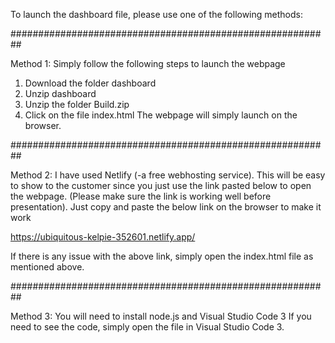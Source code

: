 To launch the dashboard file, please use one of the following methods:

##########################################################

Method 1:
Simply follow the following steps to launch the webpage
1.	Download the folder dashboard
2.	Unzip dashboard
3.	Unzip the folder Build.zip
4.	Click on the file index.html
The webpage will simply launch on the browser.

##########################################################

Method 2:
I have used Netlify (-a free webhosting service). This will be easy to show to the customer since you just use the link pasted below to open the webpage. (Please make sure the link is working well before presentation). Just copy and paste the below link on the browser to make it work

https://ubiquitous-kelpie-352601.netlify.app/

If there is any issue with the above link, simply open the index.html file as mentioned above.

##########################################################

Method 3:
You will need to install node.js and Visual Studio Code 3
If you need to see the code, simply open the file in Visual Studio Code 3.
